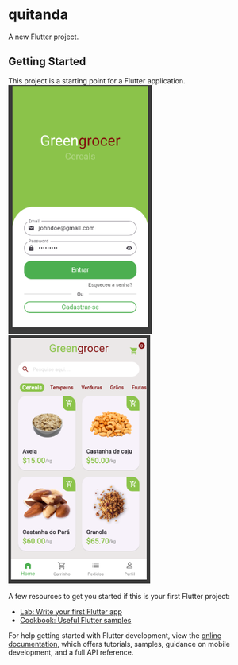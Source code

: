# quitanda

A new Flutter project.

## Getting Started

This project is a starting point for a Flutter application.
![Descrição da Imagem](prints/img5.png)
![Descrição da Imagem](prints/img4.png)


A few resources to get you started if this is your first Flutter project:

- [Lab: Write your first Flutter app](https://docs.flutter.dev/get-started/codelab)
- [Cookbook: Useful Flutter samples](https://docs.flutter.dev/cookbook)

For help getting started with Flutter development, view the
[online documentation](https://docs.flutter.dev/), which offers tutorials,
samples, guidance on mobile development, and a full API reference.
